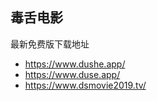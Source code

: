 ## 毒舌电影

最新免费版下载地址


- https://www.dushe.app/
- https://www.duse.app/
- https://www.dsmovie2019.tv/
